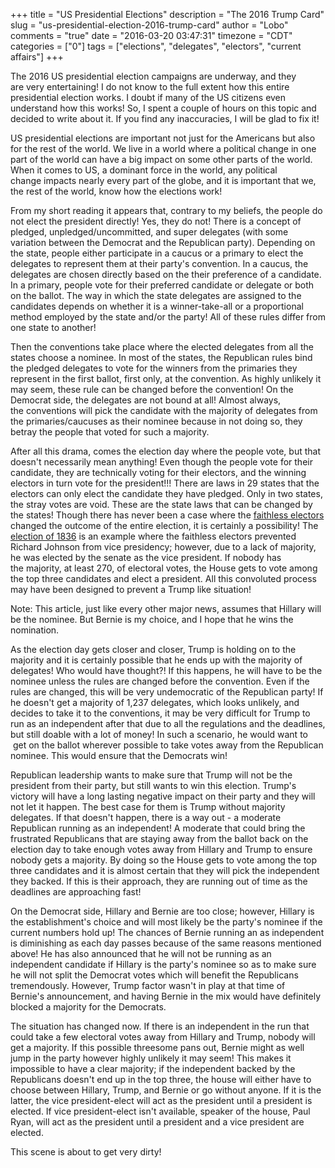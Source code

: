 +++
title = "US Presidential Elections"
description = "The 2016 Trump Card"
slug = "us-presidential-election-2016-trump-card"
author = "Lobo"
comments = "true"
date = "2016-03-20 03:47:31"
timezone = "CDT"
categories = ["0"]
tags = ["elections", "delegates", "electors", "current affairs"]
+++

The 2016 US presidential election campaigns are underway, and they are very entertaining! I do not know to the full extent how this entire presidential election works. I doubt if many of the US citizens even understand how this works! So, I spent a couple of hours on this topic and decided to write about it. If you find any inaccuracies, I will be glad to fix it!

US presidential elections are important not just for the Americans but also for the rest of the world. We live in a world where a political change in one part of the world can have a big impact on some other parts of the world. When it comes to US, a dominant force in the world, any political change impacts nearly every part of the globe, and it is important that we, the rest of the world, know how the elections work!

From my short reading it appears that, contrary to my beliefs, the people do not elect the president directly! Yes, they do not! There is a concept of pledged, unpledged/uncommitted, and super delegates (with some variation between the Democrat and the Republican party). Depending on the state, people either participate in a caucus or a primary to elect the delegates to represent them at their party's convention. In a caucus, the delegates are chosen directly based on the their preference of a candidate. In a primary, people vote for their preferred candidate or delegate or both on the ballot. The way in which the state delegates are assigned to the candidates depends on whether it is a winner-take-all or a proportional method employed by the state and/or the party! All of these rules differ from one state to another!

Then the conventions take place where the elected delegates from all the states choose a nominee. In most of the states, the Republican rules bind the pledged delegates to vote for the winners from the primaries they represent in the first ballot, first only, at the convention. As highly unlikely it may seem, these rule can be changed before the convention! On the Democrat side, the delegates are not bound at all! Almost always, the conventions will pick the candidate with the majority of delegates from the primaries/caucuses as their nominee because in not doing so, they betray the people that voted for such a majority.

After all this drama, comes the election day where the people vote, but that doesn't necessarily mean anything! Even though the people vote for their candidate, they are technically voting for their electors, and the winning electors in turn vote for the president!!! There are laws in 29 states that the electors can only elect the candidate they have pledged. Only in two states, the stray votes are void. These are the state laws that can be changed by the states! Though there has never been a case where the [faithless electors](https://en.wikipedia.org/wiki/Faithless_elector) changed the outcome of the entire election, it is certainly a possibility! The [election of 1836](https://en.wikipedia.org/wiki/United_States_presidential_election,_1836#Results) is an example where the faithless electors prevented Richard Johnson from vice presidency; however, due to a lack of majority, he was elected by the senate as the vice president. If nobody has the majority, at least 270, of electoral votes, the House gets to vote among the top three candidates and elect a president. All this convoluted process may have been designed to prevent a Trump like situation!

Note: This article, just like every other major news, assumes that Hillary will be the nominee. But Bernie is my choice, and I hope that he wins the nomination.

As the election day gets closer and closer, Trump is holding on to the majority and it is certainly possible that he ends up with the majority of delegates! Who would have thought?! If this happens, he will have to be the nominee unless the rules are changed before the convention. Even if the rules are changed, this will be very undemocratic of the Republican party! If he doesn't get a majority of 1,237 delegates, which looks unlikely, and decides to take it to the conventions, it may be very difficult for Trump to run as an independent after that due to all the regulations and the deadlines, but still doable with a lot of money! In such a scenario, he would want to  get on the ballot wherever possible to take votes away from the Republican nominee. This would ensure that the Democrats win!

Republican leadership wants to make sure that Trump will not be the president from their party, but still wants to win this election. Trump's victory will have a long lasting negative impact on their party and they will not let it happen. The best case for them is Trump without majority delegates. If that doesn't happen, there is a way out - a moderate Republican running as an independent! A moderate that could bring the frustrated Republicans that are staying away from the ballot back on the election day to take enough votes away from Hillary and Trump to ensure nobody gets a majority. By doing so the House gets to vote among the top three candidates and it is almost certain that they will pick the independent they backed. If this is their approach, they are running out of time as the deadlines are approaching fast!

On the Democrat side, Hillary and Bernie are too close; however, Hillary is the establishment's choice and will most likely be the party's nominee if the current numbers hold up! The chances of Bernie running an as independent is diminishing as each day passes because of the same reasons mentioned above! He has also announced that he will not be running as an independent candidate if Hillary is the party's nominee so as to make sure he will not split the Democrat votes which will benefit the Republicans tremendously. However, Trump factor wasn't in play at that time of Bernie's announcement, and having Bernie in the mix would have definitely blocked a majority for the Democrats.

The situation has changed now. If there is an independent in the run that could take a few electoral votes away from Hillary and Trump, nobody will get a majority. If this possible threesome pans out, Bernie might as well jump in the party however highly unlikely it may seem! This makes it impossible to have a clear majority; if the independent backed by the Republicans doesn't end up in the top three, the house will either have to choose between Hillary, Trump, and Bernie or go without anyone. If it is the latter, the vice president-elect will act as the president until a president is elected. If vice president-elect isn't available, speaker of the house, Paul Ryan, will act as the president until a president and a vice president are elected.

This scene is about to get very dirty!
